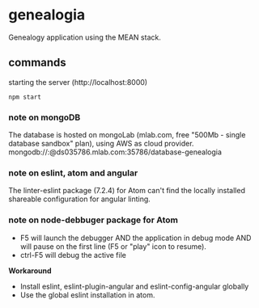 # genealogia

Genealogy application using the MEAN stack.

## commands

starting the server (http://localhost:8000)

`npm start`

### note on mongoDB
The database is hosted on mongoLab (mlab.com, free "500Mb - single database sandbox" plan), using AWS as cloud provider.
 mongodb://<dbuser>:<dbpassword>@ds035786.mlab.com:35786/database-genealogia

### note on eslint, atom and angular
The linter-eslint package (7.2.4) for Atom can't find the locally installed shareable configuration for angular linting.

### note on node-debbuger package for Atom
 - F5 will launch the debugger AND the application in debug mode AND will pause on the first line (F5 or "play" icon to resume). 
 - ctrl-F5 will debug the active file


**Workaround**
* Install eslint, eslint-plugin-angular and eslint-config-angular globally
* Use the global eslint installation in atom.  
